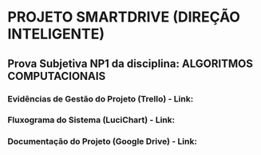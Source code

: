 # PROJETO SMARTDRIVE (DIREÇÃO INTELIGENTE)
## Prova Subjetiva NP1 da disciplina: ALGORITMOS COMPUTACIONAIS


### Evidências de Gestão do Projeto (Trello) - Link:

### Fluxograma do Sistema (LuciChart) - Link:

### Documentação do Projeto (Google Drive) - Link:
